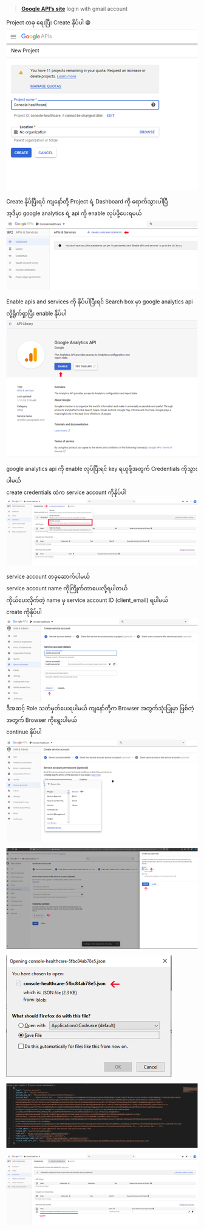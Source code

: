  > **[Google API’s site](https://console.developers.google.com/apis/)**
  login with gmail account
  
Project တခု ရေးပြီး Create နိုပ်ပါ :grin:
![enter image description here](images/6.PNG)

Create နိုပ်ပြီးရင် ကျနော်တို့ Project ရဲ့ Dashboard ကို ရောက်သွားပါပြီ <br>
အ့ဒီမှာ google analytics ရဲ့ api ကို enable လုပ်ဖို့ပေးရမယ်
![enter image description here](images/7.PNG)

Enable apis and services ကို နိုပ်ပါပြီးရင် Search box မှာ google analytics api လို့ရိုက်ရှာပြီး enable နိုပ်ပါ
![enter image description here](images/8.PNG)

google analytics api  ကို enable လုပ်ပြီးရင် key ရယူဖို့အတွက် 
Credentials ကိုသွားပါမယ်  <br>
create credentials ထဲက service account ကိုနိုပ်ပါ
![enter image description here](images/9.PNG)

service account တခုဆောက်ပါမယ် <br>
service account name ကိုကြိုက်တာပေးလို့ရပါတယ်<br>
ကိုယ်ပေးလိုက်တဲ့ name မှ service account ID (client_email) ရပါမယ်<br>
create ကိုနိုပ်ပါ
![enter image description here](images/10.PNG)
ဒီအဆင့် Role သတ်မှတ်ပေးရပါမယ် ကျနော်တို့က Browser အတွက်သုံးပြုမှာ ဖြစ်တဲ့အတွက် Browser ကိုရွေးပါမယ် <br>
continue နိုပ်ပါ
![enter image description here](images/11.PNG)

![enter image description here](images/12.PNG)

![enter image description here](images/13.PNG)

![enter image description here](images/14.PNG)

![enter image description here](images/15.PNG)
<!--stackedit_data:
eyJoaXN0b3J5IjpbLTQ2OTQ1NDQxNyw4MTU1MDYxNjUsLTIzNj
k4MzAzNCwtMTg5MDQxNjU5NiwtNDA5NzU5MzA3LDE2ODU2NjIz
MDcsNzMwOTk4MTE2XX0=
-->